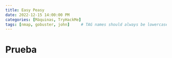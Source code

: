 ```yaml
---
title: Easy Peasy
date: 2022-12-15 14:00:00 PM
categories: [Máquinas, TryHackMe]
tags: [nmap, gobuster, john]     # TAG names should always be lowercase
---
```


# Prueba